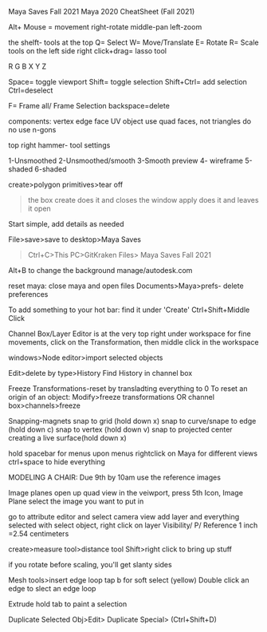Maya Saves Fall 2021
Maya 2020 CheatSheet 
(Fall 2021)

Alt+ Mouse = movement
   right-rotate
   middle-pan
   left-zoom

the shelft- tools at the top
Q= Select
W= Move/Translate
E= Rotate
R= Scale
tools on the left side
right click+drag= lasso tool

R G B
X Y Z

Space<tap>= toggle viewport
Shift= toggle selection
Shift+Ctrl= add selection
Ctrl=deselect

 F= Frame all/ Frame Selection
backspace=delete

components:
vertex
edge
face
UV
object
use quad faces, not triangles
do no use n-gons

top right hammer- tool settings

1-Unsmoothed
2-Unsmoothed/smooth
3-Smooth preview
4- wireframe
5-shaded
6-shaded 

create>polygon primitives>tear off
>the box
create does it and closes the window
apply does it and leaves it open 

Start simple, add details as needed

File>save>save to desktop>Maya Saves
>Ctrl+C>This PC>GitKraken Files> Maya Saves Fall 2021

Alt+B to change the background
manage/autodesk.com

reset maya: 
close maya and open files
Documents>Maya>prefs- delete preferences

To add something to your hot bar:
find it under 'Create'
Ctrl+Shift+Middle Click

Channel Box/Layer Editor is at the very top right under workspace
for fine movements, click on the Transformation, then middle click in the workspace

windows>Node editor>import selected objects

Edit>delete by type>History
Find History in channel box

Freeze Transformations-reset by transladting everything to 0
To reset an origin of an object: Modify>freeze transformations
OR channel box>channels>freeze

Snapping-magnets
snap to grid (hold down x)
snap to curve/snape to edge (hold down c)
snap to vertex (hold down v)
snap to projected center
creating a live surface(hold down x)

hold spacebar for menus upon menus
rightclick on Maya for different views
ctrl+space to hide everything

MODELING A CHAIR:
Due 9th by 10am
use the reference images

Image planes
open up quad view
in the veiwport, press 5th Icon, Image Plane
select the image you want to put in

go to attribute editor and select camera view
add layer and everything selected with 
select object, right click on layer
Visibility/ P/ Reference
1 inch =2.54 centimeters

create>measure tool>distance tool
Shift>right click to bring up stuff

if you rotate before scaling, you'll get slanty sides

Mesh tools>insert edge loop
tap b for soft select (yellow)
Double click an edge to slect an edge loop

Extrude
hold tab to paint a selection

Duplicate
Selected Obj>Edit> Duplicate Special> (Ctrl+Shift+D)
